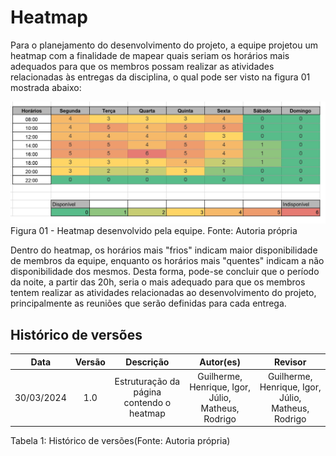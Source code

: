 # Heatmap

Para o planejamento do desenvolvimento do projeto, a equipe projetou um heatmap com a finalidade de mapear quais seriam os horários mais adequados para que os membros possam realizar as atividades relacionadas às entregas da disciplina, o qual pode ser visto na figura 01 mostrada abaixo:

<img src="https://github.com/Requisitos-de-Software/2024.1-Consumidor.gov/blob/main/assets/img/planejamento/heatmap.jpg?raw=true">
<figcaption>Figura 01 - Heatmap desenvolvido pela equipe. Fonte: Autoria própria</figcaption>
</figure>

Dentro do heatmap, os horários mais "frios" indicam maior disponibilidade de membros da equipe, enquanto os horários mais "quentes" indicam a não disponibilidade dos mesmos. Desta forma, pode-se concluir que o período da noite, a partir das 20h, seria o mais adequado para que os membros tentem realizar as atividades relacionadas ao desenvolvimento do projeto, principalmente as reuniões que serão definidas para cada entrega.

## Histórico de versões
|    Data    | Versão |                                       Descrição                                       |        Autor(es)        |         Revisor         |
| :--------: | :----: | :-----------------------------------------------------------------------------------: | :---------------------: | :---------------------: |
| 30/03/2024 |  1.0   |                            Estruturação da página contendo o heatmap                            |   Guilherme, Henrique, Igor, Júlio, Matheus, Rodrigo    | Guilherme, Henrique, Igor, Júlio, Matheus, Rodrigo |


<div align="center">
<figcaption align="left">Tabela 1: Histórico de versões(Fonte: Autoria própria)</figcaption>
</div>
<br/>